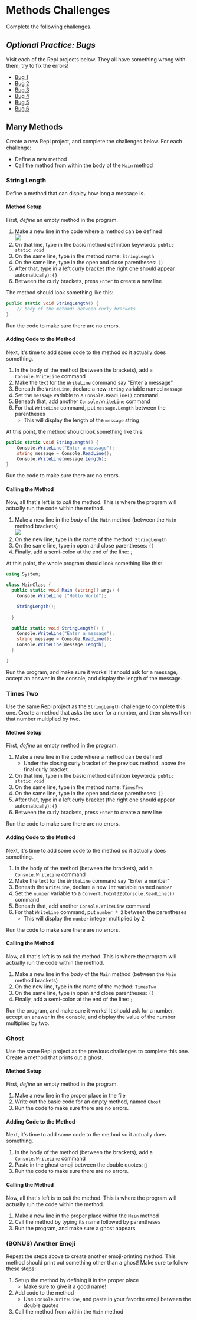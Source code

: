 # Methods Challenges
Complete the following challenges.

## _Optional Practice: Bugs_
Visit each of the Repl projects below. They all have something wrong with them; try to fix the errors!

- [Bug 1](https://replit.com/@JosephMaxwell/MethodBug#main.cs)
- [Bug 2](https://replit.com/@JosephMaxwell/MethodBug-1#main.cs)
- [Bug 3](https://replit.com/@JosephMaxwell/MethodBug-2#main.cs)
- [Bug 4](https://replit.com/@JosephMaxwell/MethodBug-3#main.cs)
- [Bug 5](https://replit.com/@JosephMaxwell/MethodBug-4#main.cs)
- [Bug 6](https://replit.com/@JosephMaxwell/MethodBug-5#main.cs)

## Many Methods
Create a new Repl project, and complete the challenges below. For each challenge:

- Define a new method
- Call the method from within the body of the `Main` method

### String Length
Define a method that can display how long a message is.

#### Method Setup
First, _define_ an empty method in the program.

1. Make a new line in the code where a method can be defined  
    ![](https://i.imgur.com/BStHVqz.png)
1. On that line, type in the basic method definition keywords: `public static void`
1. On the same line, type in the method name: `StringLength`
1. On the same line, type in the open and close parentheses: `()`
1. After that, type in a left curly bracket (the right one should appear automatically): `{}`
1. Between the curly brackets, press `Enter` to create a new line

The method should look something like this:
```cs
public static void StringLength() {
    // body of the method: between curly brackets
}
```

Run the code to make sure there are no errors.

#### Adding Code to the Method
Next, it's time to add some code to the method so it actually does something.

1. In the body of the method (between the brackets), add a `Console.WriteLine` command
1. Make the text for the `WriteLine` command say "Enter a message"
1. Beneath the `WriteLine`, declare a new `string` variable named `message`
1. Set the `message` variable to a `Console.ReadLine()` command
1. Beneath that, add another `Console.WriteLine` command
1. For that `WriteLine` command, put `message.Length` between the parentheses
    - This will display the length of the `message` string

At this point, the method should look something like this:
```cs
public static void StringLength() {
    Console.WriteLine("Enter a message");
    string message = Console.ReadLine();
    Console.WriteLine(message.Length);
}
```

Run the code to make sure there are no errors.

#### Calling the Method
Now, all that's left is to _call_ the method. This is where the program will actually run the code within the method.

1. Make a new line in the _body_ of the `Main` method (between the `Main` method brackets)  
    ![](https://i.imgur.com/k5P1NKP.png)
1. On the new line, type in the name of the method: `StringLength`
1. On the same line, type in open and close parentheses: `()`
1. Finally, add a semi-colon at the end of the line: `;`

At this point, the whole program should look something like this:

```cs
using System;

class MainClass {
  public static void Main (string[] args) {
    Console.WriteLine ("Hello World");

    StringLength();
    
  }

  public static void StringLength() {
    Console.WriteLine("Enter a message");
    string message = Console.ReadLine();
    Console.WriteLine(message.Length);
  }

}
```

Run the program, and make sure it works! It should ask for a message, accept an answer in the console, and display the length of the message.

### Times Two
Use the same Repl project as the `StringLength` challenge to complete this one. Create a method that asks the user for a number, and then shows them that number multiplied by two.

#### Method Setup
First, _define_ an empty method in the program.

1. Make a new line in the code where a method can be defined
    - Under the closing curly bracket of the previous method, above the final curly bracket
1. On that line, type in the basic method definition keywords: `public static void`
1. On the same line, type in the method name: `TimesTwo`
1. On the same line, type in the open and close parentheses: `()`
1. After that, type in a left curly bracket (the right one should appear automatically): `{}`
1. Between the curly brackets, press `Enter` to create a new line

Run the code to make sure there are no errors.

#### Adding Code to the Method
Next, it's time to add some code to the method so it actually does something.

1. In the body of the method (between the brackets), add a `Console.WriteLine` command
1. Make the text for the `WriteLine` command say "Enter a number"
1. Beneath the `WriteLine`, declare a new `int` variable named `number`
1. Set the `number` variable to a `Convert.ToInt32(Console.ReadLine())` command
1. Beneath that, add another `Console.WriteLine` command
1. For that `WriteLine` command, put `number * 2` between the parentheses
    - This will display the `number` integer multiplied by 2

Run the code to make sure there are no errors.

#### Calling the Method
Now, all that's left is to _call_ the method. This is where the program will actually run the code within the method.

1. Make a new line in the _body_ of the `Main` method (between the `Main` method brackets)
1. On the new line, type in the name of the method: `TimesTwo`
1. On the same line, type in open and close parentheses: `()`
1. Finally, add a semi-colon at the end of the line: `;`

Run the program, and make sure it works! It should ask for a number, accept an answer in the console, and display the value of the number multiplied by two.

### Ghost
Use the same Repl project as the previous challenges to complete this one. Create a method that prints out a ghost.

#### Method Setup
First, _define_ an empty method in the program.

1. Make a new line in the proper place in the file
1. Write out the basic code for an empty method, named `Ghost`
1. Run the code to make sure there are no errors.

#### Adding Code to the Method
Next, it's time to add some code to the method so it actually does something.

1. In the body of the method (between the brackets), add a `Console.WriteLine` command
1. Paste in the ghost emoji between the double quotes: `👻`
1. Run the code to make sure there are no errors.

#### Calling the Method
Now, all that's left is to _call_ the method. This is where the program will actually run the code within the method.

1. Make a new line in the proper place within the `Main` method
1. Call the method by typing its name followed by parentheses
1. Run the program, and make sure a ghost appears

### (BONUS) Another Emoji
Repeat the steps above to create another emoji-printing method. This method should print out something other than a ghost! Make sure to follow these steps:

1. Setup the method by defining it in the proper place
    - Make sure to give it a good name!
1. Add code to the method
    - Use `Console.WriteLine`, and paste in your favorite emoji between the double quotes
1. Call the method from within the `Main` method
